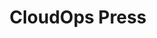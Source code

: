 ---
title: CloudOps Press
slug: /blog
aliases:
    - /category/news-releases/
    - /category/news-releases/page/1/
---
